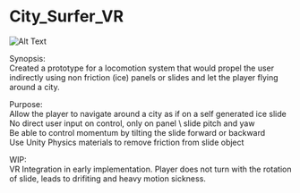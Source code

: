 # City_Surfer_VR

![Alt Text](https://github.com/WCram/City_Surfer_VR/blob/master/City_Surfer.gif)

Synopsis:\
Created a prototype for a locomotion system that would propel the user indirectly using non friction (ice) panels or slides and let the player flying around a city.

Purpose:\
Allow the player to navigate around a city as if on a self generated ice slide\
No direct user input on control, only on panel \ slide pitch and yaw\
Be able to control momentum by tilting the slide forward or backward\
Use Unity Physics materials to remove friction from slide object

WIP:\
VR Integration in early implementation. Player does not turn with the rotation of slide, leads to drifiting and heavy motion sickness.
